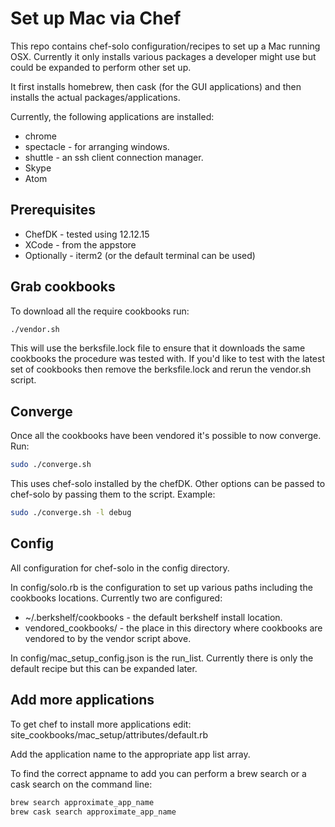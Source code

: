 # Set up Mac via Chef
This repo contains chef-solo configuration/recipes to set up a Mac running OSX.
Currently it only installs various packages a developer might use but could be
expanded to perform other set up.

It first installs homebrew, then cask (for the GUI applications) and then installs
the actual packages/applications.

Currently, the following applications are installed:
* chrome
* spectacle - for arranging windows.
* shuttle - an ssh client connection manager.
* Skype
* Atom

## Prerequisites
* ChefDK - tested using 12.12.15
* XCode - from the appstore
* Optionally - iterm2 (or the default terminal can be used)

## Grab cookbooks

To download all the require cookbooks run:

```bash
./vendor.sh
```

This will use the berksfile.lock file to ensure that it downloads the same
cookbooks the procedure was tested with. If you'd like to test with the latest
set of cookbooks then remove the berksfile.lock and rerun the vendor.sh script.

## Converge

Once all the cookbooks have been vendored it's possible to now converge. Run:

```bash
sudo ./converge.sh
```

This uses chef-solo installed by the chefDK. Other options can be passed to chef-solo
by passing them to the script. Example:

```bash
sudo ./converge.sh -l debug
```

## Config

All configuration for chef-solo in the config directory.

In config/solo.rb is the configuration to set up various paths including the
cookbooks locations. Currently two are configured:
* ~/.berkshelf/cookbooks - the default berkshelf install location.
* vendored_cookbooks/ - the place in this directory where cookbooks are vendored
to by the vendor script above.

In config/mac_setup_config.json is the run_list. Currently there is only the default
recipe but this can be expanded later.

## Add more applications

To get chef to install more applications edit:
site_cookbooks/mac_setup/attributes/default.rb

Add the application name to the appropriate app list array.

To find the correct appname to add you can perform a brew search or a cask search
on the command line:

```bash
brew search approximate_app_name
brew cask search approximate_app_name
```
